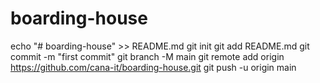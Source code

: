 # boarding-house

echo "# boarding-house" >> README.md
git init
git add README.md
git commit -m "first commit"
git branch -M main
git remote add origin https://github.com/cana-it/boarding-house.git
git push -u origin main
